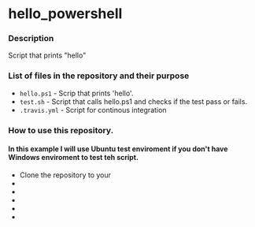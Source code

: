 # hello_powershell

### Description
Script that prints "hello"

### List of files in the repository and their purpose
- `hello.ps1` - Scrip that prints 'hello'.
- `test.sh` - Script that calls hello.ps1 and checks if the test pass or fails. 
- `.travis.yml` - Script for continous integration

### How to use this repository.
#### In this example I will use Ubuntu test enviroment if you don't have Windows enviroment to test teh script.
* Clone the repository to your 
* 
* 
* 
* 
* 
